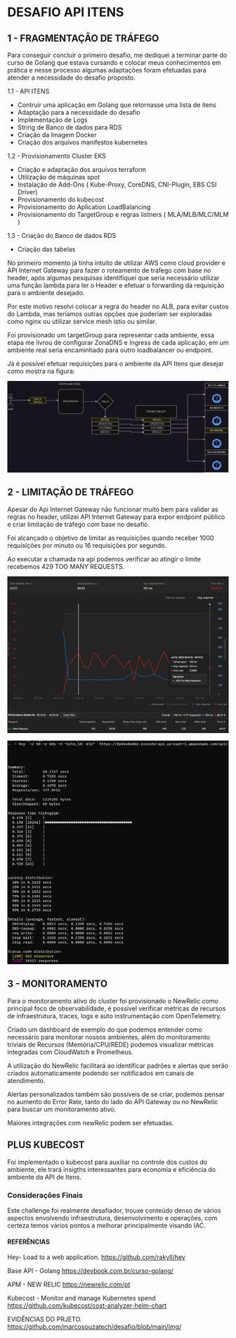 # DESAFIO API ITENS #


## 1 - FRAGMENTAÇÃO DE TRÁFEGO

Para conseguir concluir o primeiro desafio, me dediquei a terminar parte do curso de Golang que estava cursando e colocar meus conhecimentos em prática e nesse processo algumas adaptações foram efetuadas para atender a necessidade do desafio proposto. 

1.1 - API ITENS 
- Contruir uma aplicação em Golang que retornasse uma lista de itens
- Adaptação para a necessidade do desafio
- Implementação de Logs 
- String de Banco de dados para RDS
- Criação da Imagem Docker 
- Criação dos arquivos manifestos kubernetes

1.2 - Provisionamento Cluster EKS
- Criação e adaptação dos arquivos terraform
- Utilização de máquinas spot
- Instalação de Add-Ons ( Kube-Proxy, CoreDNS, CNI-Plugin, EBS CSI Driver)
- Provisionamento do kubecost
- Provisionamento do Aplication LoadBalancing
- Provisionamento do TargetGroup e regras listners ( MLA/MLB/MLC/MLM )

1.3 - Criação do Banco de dados RDS
- Criação das tabelas 


No primeiro momento já tinha intuito de utilizar AWS como cloud provider e API Internet Gateway para fazer o roteamento de tráfego com base no header, após algumas pesquisas identifiquei que seria necessário utilizar uma função lambda para ler o Header e efetuar o forwarding da requisição para o ambiente desejado. 


Por este motivo resolvi colocar a regra do header no ALB, para evitar custos do Lambda, mas teriamos outras opções que poderiam ser exploradas como nginx ou utilizar service mesh istio ou similar. 

Foi provisionado um targetGroup para representar cada ambiente, essa etapa me livrou de configurar ZonaDNS e Ingress de cada aplicação, em um ambiente real seria encaminhado para outro loadbalancer ou endpoint. 

Já é possivel efetuar requisições para o ambiente da API Itens que desejar como mostra na figura:

![DIAGRAMA DE ARQUITETURA ](https://github.com/marcosouzatech/desafio/blob/main/img/arquitetura.png)


## 2 - LIMITAÇÃO DE TRÁFEGO 

Apesar do Api Internet Gateway não funcionar muito bem para validar as regras no header, utilizei API Internet Gateway para expor endpoint público e criar limitação de tráfego com base no desafio. 

Foi alcançado o objetivo de limitar as requisições quando receber 1000 requisições por minuto ou 16 requisições por segundo. 

Ao executar a chamada na api podemos verificar ao atingir o limite recebemos 429 TOO MANY REQUESTS.

![TESTE DE CARGA POSTMAN](https://github.com/marcosouzatech/desafio/blob/main/img/teste_postman.png)

![TESTE DE CARGA HEY - EXECUÇÃO 1MINUTO](https://github.com/marcosouzatech/desafio/blob/main/img/teste_hey.png)


## 3 - MONITORAMENTO

Para o monitoramento ativo do cluster foi provisionado o NewRelic como principal foco de observabilidade, é possivel verificar métricas de recursos de infraestrutura, traces, logs e auto instrumentação com OpenTelemetry. 

Criado um dashboard de exemplo do que podemos entender como necessário para monitorar nossos ambientes, além do monitoramento triviais de Recursos (Memória/CPU/REDE) podemos visualizar métricas integradas com CloudWatch e Prometheus. 

A utilização do NewRelic facilitará ao identificar padrões e alertas que serão criados automaticamente podendo ser notificados em canais de atendimento. 

Alertas personalizados também são possíveis de se criar, podemos pensar no aumento do Error Rate, tanto do lado do API Gateway ou no NewRelic para buscar um monitoramento ativo.

Maiores integrações com newRelic podem ser efetuadas. 

## PLUS KUBECOST

Foi implementado o kubecost para auxiliar no controle dos custos do ambiente, ele trará insigths interessantes para economia e eficiência do ambiente da API de Itens. 

### Considerações Finais

Este challenge foi realmente desafiador, trouxe conteúdo denso de vários aspectos envolvendo infraestrutura, desenvolvimento e operações, com certeza temos vários pontos a melhorar principalmente visando IAC. 


#### REFERÊNCIAS

Hey- Load to a web application.
https://github.com/rakyll/hey

Base API - Golang
https://devbook.com.br/curso-golang/

APM - NEW RELIC
https://newrelic.com/pt

Kubecost - Monitor and manage Kubernetes spend
https://github.com/kubecost/cost-analyzer-helm-chart

EVIDÊNCIAS DO PRJETO.
https://github.com/marcosouzatech/desafio/blob/main/img/